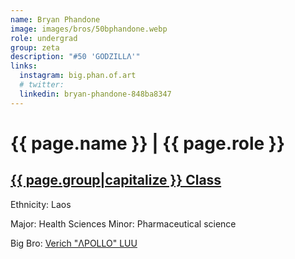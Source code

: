 ```yaml
---
name: Bryan Phandone
image: images/bros/50bphandone.webp
role: undergrad
group: zeta
description: "#50 'GODZILLΛ'"
links:
  instagram: big.phan.of.art
  # twitter: 
  linkedin: bryan-phandone-848ba8347
---
```


# {{ page.name }} | {{ page.role }} 
    
## [{{ page.group|capitalize }} Class](/ah/{{page.group}}s)
    
Ethnicity: Laos

Major: Health Sciences
Minor: Pharmaceutical science

Big Bro: [Verich "ΛPOLLO" LUU](44vluu)